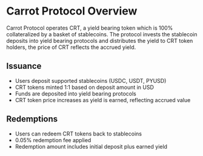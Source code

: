 # Carrot Protocol Overview

Carrot Protocol operates CRT, a yield bearing token which is 100% collateralized by a basket of stablecoins. The protocol invests the stablecoin deposits into yield bearing protocols and distributes the yield to CRT token holders, the price of CRT reflects the accrued yield.

## Issuance
- Users deposit supported stablecoins (USDC, USDT, PYUSD)
- CRT tokens minted 1:1 based on deposit amount in USD
- Funds are deposited into yield bearing protocols
- CRT token price increases as yield is earned, reflecting accrued value

## Redemptions
- Users can redeem CRT tokens back to stablecoins
- 0.05% redemption fee applied
- Redemption amount includes initial deposit plus earned yield
